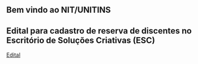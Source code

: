 ## Bem vindo ao NIT/UNITINS

## Edital para cadastro de reserva de discentes no Escritório de Soluções Criativas (ESC)

[Edital](https://github.com/nitunitins/nit/edital0012019.pdf)
